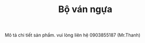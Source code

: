 ﻿---
layout: post
title: "Bộ ván ngựa"
thumb: bo-van-ngua.jpg
price: 0
tags: [hot,"van ngua"]
---
Mô tả chi tiết sản phẩm. 
vui lòng liên hệ 0903855187 (Mr.Thanh)